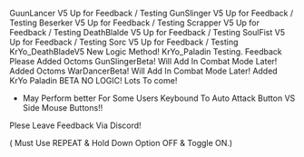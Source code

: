 GuunLancer V5 Up for Feedback / Testing
GunSlinger V5 Up for Feedback / Testing
Beserker V5 Up for Feedback / Testing
Scrapper  V5 Up for Feedback / Testing
DeathBlalde V5 Up for Feedback / Testing
SoulFist V5 Up for Feedback / Testing
Sorc V5 Up for Feedback / Testing
KrYo_DeathBladeV5 New Logic Method!
KrYo_Paladin Testing. Feedback Please
Added Octoms GunSlingerBeta! Will Add In Combat Mode Later!
Added Octoms WarDancerBeta! Will Add In Combat Mode Later!
Added KrYo Paladin BETA NO LOGIC! Lots To come!

- May Perform better For Some Users Keybound To Auto Attack Button VS Side Mouse Buttons!!

Plese Leave Feedback Via Discord!

( Must Use REPEAT & Hold Down Option OFF & Toggle ON.)